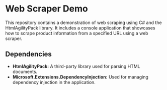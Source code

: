 # Web Scraper Demo

This repository contains a demonstration of web scraping using C# and the HtmlAgilityPack library. It includes a console application that showcases how to scrape product information from a specified URL using a web scraper.

## Dependencies

- **HtmlAgilityPack:** A third-party library used for parsing HTML documents.
- **Microsoft.Extensions.DependencyInjection:** Used for managing dependency injection in the application.
